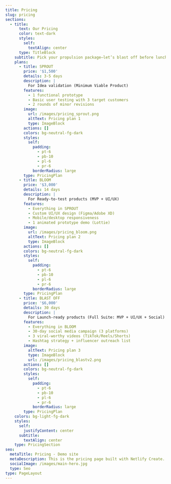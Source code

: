 ```yaml
---
title: Pricing
slug: pricing
sections:
  - title:
      text: Our Pricing
      color: text-dark
      styles:
        self:
          textAlign: center
      type: TitleBlock
    subtitle: Pick your propulsion package—let’s blast off before lunch.
    plans:
      - title: SPROUT
        price: '$1,500'
        details: 3-5 days
        description: |
          For Idea validation (Minimum Viable Product)
        features:
          - 1 functional prototype
          - Basic user testing with 3 target customers
          - 2 rounds of minor revisions
        image:
          url: /images/pricing_sprout.png
          altText: Pricing plan 1
          type: ImageBlock
        actions: []
        colors: bg-neutral-fg-dark
        styles:
          self:
            padding:
              - pt-6
              - pb-10
              - pl-6
              - pr-6
            borderRadius: large
        type: PricingPlan
      - title: BLOOM
        price: '$3,000'
        details: 14 days
        description: |
          For Ready-to-test products (MVP + UI/UX)
        features:
          - Everything in SPROUT
          - Custom UI/UX design (Figma/Adobe XD)
          - Mobile/desktop responsiveness
          - 1 animated prototype demo (Lottie)
        image:
          url: /images/pricing_bloom.png
          altText: Pricing plan 2
          type: ImageBlock
        actions: []
        colors: bg-neutral-fg-dark
        styles:
          self:
            padding:
              - pt-6
              - pb-10
              - pl-6
              - pr-6
            borderRadius: large
        type: PricingPlan
      - title: BLAST OFF
        price: '$6,000'
        details: 30 days
        description: |
          For Launch-ready products (Full Suite: MVP + UI/UX + Social)
        features:
          - Everything in BLOOM
          - 30-day social media campaign (3 platforms)
          - 3 viral-worthy videos (TikTok/Reels/Shorts)
          - Hashtag strategy + influencer outreach list
        image:
          altText: Pricing plan 3
          type: ImageBlock
          url: /images/pricing_blastv2.png
        actions: []
        colors: bg-neutral-fg-dark
        styles:
          self:
            padding:
              - pt-6
              - pb-10
              - pl-6
              - pr-6
            borderRadius: large
        type: PricingPlan
    colors: bg-light-fg-dark
    styles:
      self:
        justifyContent: center
      subtitle:
        textAlign: center
    type: PricingSection
seo:
  metaTitle: Pricing - Demo site
  metaDescription: This is the pricing page built with Netlify Create.
  socialImage: /images/main-hero.jpg
  type: Seo
type: PageLayout
---
```


